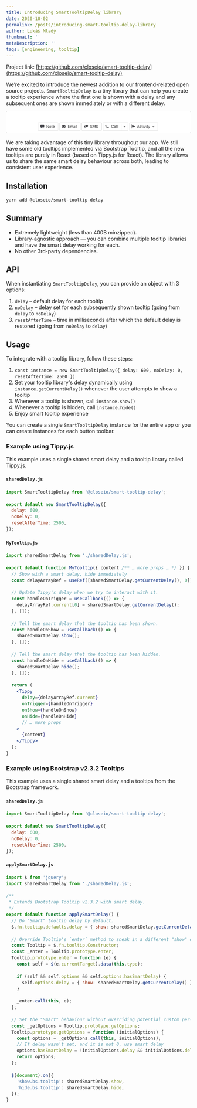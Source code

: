 ```yaml
---
title: Introducing SmartTooltipDelay library
date: 2020-10-02
permalink: /posts/introducing-smart-tooltip-delay-library
author: Lukáš Mladý
thumbnail: ''
metaDescription: ''
tags: [engineering, tooltip]
---
```


Project link: [https://github.com/closeio/smart-tooltip-delay](https://github.com/closeio/smart-tooltip-delay)

We’re excited to introduce the newest addition to our frontend-related open source projects. `SmartTooltipDelay` is a tiny library that can help you create a tooltip experience where the first one is shown with a delay and any subsequent ones are shown immediately or with a different delay.

![Smart Tooltip Delay in action](./smart-tooltip-delay-example.gif)

We are taking advantage of this tiny library throughout our app. We still have some old tooltips implemented via Bootstrap Tooltip, and all the new tooltips are purely in React (based on Tippy.js for React). The library allows us to share the same smart delay behaviour across both, leading to consistent user experience.

## Installation

```bash
yarn add @closeio/smart-tooltip-delay
```

## Summary

- Extremely lightweight (less than 400B minzipped).
- Library-agnostic approach — you can combine multiple tooltip libraries and have the smart delay working for each.
- No other 3rd-party dependencies.

## API

When instantiating `SmartTooltipDelay`, you can provide an object with 3 options:

1. `delay` – default delay for each tooltip
1. `noDelay` – delay set for each subsequently shown tooltip (going from `delay` to `noDelay`)
1. `resetAfterTime` – time in milliseconds after which the default delay is restored (going from `noDelay` to `delay`)

## Usage

To integrate with a tooltip library, follow these steps:

1. `const instance = new SmartTooltipDelay({ delay: 600, noDelay: 0, resetAfterTime: 2500 })`
1. Set your tooltip library's delay dynamically using
   `instance.getCurrentDelay()` whenever the user attempts to show a tooltip
1. Whenever a tooltip is shown, call `instance.show()`
1. Whenever a tooltip is hidden, call `instance.hide()`
1. Enjoy smart tooltip experience

You can create a single `SmartTooltipDelay` instance for the entire app or you can create instances for each button toolbar.

### Example using Tippy.js

This example uses a single shared smart delay and a tooltip library called Tippy.js.

#### `sharedDelay.js`

```jsx
import SmartTooltipDelay from '@closeio/smart-tooltip-delay';

export default new SmartTooltipDelay({
  delay: 600,
  noDelay: 0,
  resetAfterTime: 2500,
});
```

#### `MyTooltip.js`

```jsx
import sharedSmartDelay from './sharedDelay.js';

export default function MyTooltip({ content /** … more props … */ }) {
  // Show with a smart delay, hide immediately
  const delayArrayRef = useRef([sharedSmartDelay.getCurrentDelay(), 0]);

  // Update Tippy's delay when we try to interact with it.
  const handleOnTrigger = useCallback(() => {
    delayArrayRef.current[0] = sharedSmartDelay.getCurrentDelay();
  }, []);

  // Tell the smart delay that the tooltip has been shown.
  const handleOnShow = useCallback(() => {
    sharedSmartDelay.show();
  }, []);

  // Tell the smart delay that the tooltip has been hidden.
  const handleOnHide = useCallback(() => {
    sharedSmartDelay.hide();
  }, []);

  return (
    <Tippy
      delay={delayArrayRef.current}
      onTrigger={handleOnTrigger}
      onShow={handleOnShow}
      onHide={handleOnHide}
      // … more props
    >
      {content}
    </Tippy>
  );
}
```

### Example using Bootstrap v2.3.2 Tooltips

This example uses a single shared smart delay and a tooltips from the Bootstrap framework.

#### `sharedDelay.js`

```jsx
import SmartTooltipDelay from '@closeio/smart-tooltip-delay';

export default new SmartTooltipDelay({
  delay: 600,
  noDelay: 0,
  resetAfterTime: 2500,
});
```

#### `applySmartDelay.js`

```jsx
import $ from 'jquery';
import sharedSmartDelay from './sharedDelay.js';

/**
 * Extends Bootstrap Tooltip v2.3.2 with smart delay.
 */
export default function applySmartDelay() {
  // Do "Smart" tooltip delay by default.
  $.fn.tooltip.defaults.delay = { show: sharedSmartDelay.getCurrentDelay() };

  // Override Tooltip's `enter` method to sneak in a different "show" delay.
  const Tooltip = $.fn.tooltip.Constructor;
  const _enter = Tooltip.prototype.enter;
  Tooltip.prototype.enter = function (e) {
    const self = $(e.currentTarget).data(this.type);

    if (self && self.options && self.options.hasSmartDelay) {
      self.options.delay = { show: sharedSmartDelay.getCurrentDelay() };
    }

    _enter.call(this, e);
  };

  // Set the "Smart" behaviour without overriding potential custom per-tooltip delay.
  const _getOptions = Tooltip.prototype.getOptions;
  Tooltip.prototype.getOptions = function (initialOptions) {
    const options = _getOptions.call(this, initialOptions);
    // If delay wasn't set, and it is not 0, use smart delay
    options.hasSmartDelay = !initialOptions.delay && initialOptions.delay !== 0;
    return options;
  };

  $(document).on({
    'show.bs.tooltip': sharedSmartDelay.show,
    'hide.bs.tooltip': sharedSmartDelay.hide,
  });
}
```
